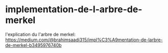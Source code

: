 # implementation-de-l-arbre-de-merkel

l'explication du l'arbre de merkel: https://medium.com/@brahimsaadi315/impl%C3%A9mentation-de-larbre-de-merkel-b3495976740b
